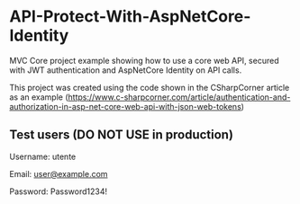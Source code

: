 # API-Protect-With-AspNetCore-Identity
MVC Core project example showing how to use a core web API, secured with JWT authentication and AspNetCore Identity on API calls.

This project was created using the code shown in the CSharpCorner article as an example (https://www.c-sharpcorner.com/article/authentication-and-authorization-in-asp-net-core-web-api-with-json-web-tokens)


## Test users (DO NOT USE in production)
Username: utente

Email: user@example.com

Password: Password1234!
